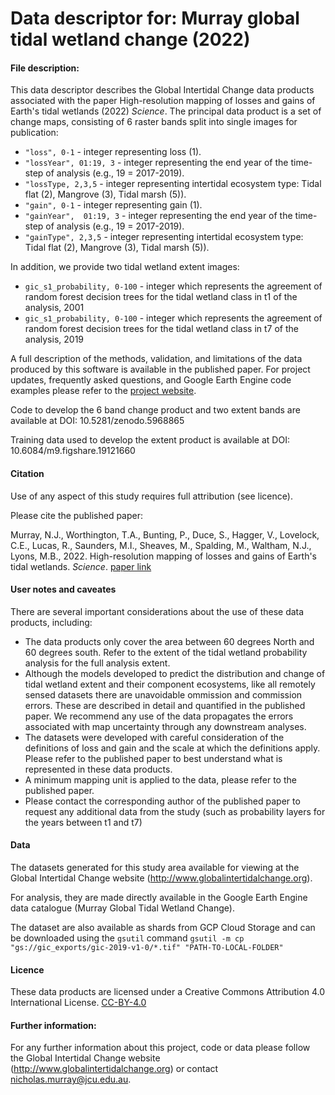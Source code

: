 # Data descriptor for: Murray global tidal wetland change (2022)

#### File description:

This data descriptor describes the Global Intertidal Change data products associated with the paper High-resolution mapping of losses and gains of Earth's tidal wetlands (2022) *Science*. The principal data product is a set of change maps, consisting of 6 raster bands split into single images for publication:

* `"loss", 0-1` - integer representing loss (1).
* `"lossYear", 01:19, 3` - integer representing the end year of the time-step of analysis (e.g., 19 = 2017-2019).
* `"lossType, 2,3,5` - integer representing intertidal ecosystem type: Tidal flat (2), Mangrove (3), Tidal marsh (5)).
* `"gain", 0-1` - integer representing gain (1).
* `"gainYear",  01:19, 3`  - integer representing the end year of the time-step of analysis (e.g., 19 = 2017-2019).
* `"gainType", 2,3,5` - integer representing intertidal ecosystem type: Tidal flat (2), Mangrove (3), Tidal marsh (5)).

In addition, we provide two tidal wetland extent images:

* `gic_s1_probability, 0-100` - integer which represents the agreement of random forest decision trees for the tidal wetland class in t1 of the analysis, 2001 
* `gic_s1_probability, 0-100` - integer which represents the agreement of random forest decision trees for the tidal wetland class in t7 of the analysis, 2019 

A full description of the methods, validation, and limitations of the data produced by this software is available in the published paper. For project updates,  frequently asked questions, and Google Earth Engine code examples please refer to the [project website](https://www.globalintertidalchange.org/). 

Code to develop the 6 band change product and two extent bands are available at DOI: 10.5281/zenodo.5968865 

Training data used to develop the extent product is available at DOI: 10.6084/m9.figshare.19121660

#### Citation
Use of any aspect of this study requires full attribution (see licence). 

Please cite the published paper:

Murray, N.J., Worthington, T.A., Bunting, P., Duce, S., Hagger, V., Lovelock, C.E., Lucas, R., Saunders, M.I., Sheaves, M., Spalding, M., Waltham, N.J., Lyons, M.B., 2022. High-resolution mapping of losses and gains of Earth's tidal wetlands. *Science*. [paper link](https://doi.org/10.1126/science.abm9583)


#### User notes and caveates
There are several important considerations about the use of these data products, including:

* The data products only cover the area between 60 degrees North and 60 degrees south. Refer to the extent of the tidal wetland probability analysis for the full analysis extent.
* Although the models developed to predict the distribution and change of tidal wetland extent and their component ecosystems, like all remotely sensed datasets there are unavoidable ommission and commission errors. These are described in detail and quantified in the published paper. We recommend any use of the data propagates the errors associated with map uncertainty through any downstream analyses.
* The datasets were developed with careful consideration of the definitions of loss and gain and the scale at which the definitions apply. Please refer to the published paper to best understand what is represented in these data products.
* A minimum mapping unit is applied to the data, please refer to the published paper.
* Please contact the corresponding author of the published paper to request any additional data from the study (such as probability layers for the years between t1 and t7)

#### Data
The datasets generated for this study area available for viewing at the Global Intertidal Change website (http://www.globalintertidalchange.org). 

For analysis, they are made directly available in the Google Earth Engine data catalogue (Murray Global Tidal Wetland Change). 

The dataset are also available as shards from GCP Cloud Storage and can be downloaded using the `gsutil` command  `gsutil -m cp "gs://gic_exports/gic-2019-v1-0/*.tif" "PATH-TO-LOCAL-FOLDER"`

#### Licence
These data products are licensed under a Creative Commons Attribution 4.0 International License. [CC-BY-4.0](https://creativecommons.org/licenses/by/4.0/)

#### Further information:
For any further information about this project, code or data please follow the Global Intertidal Change website (http://www.globalintertidalchange.org) or contact nicholas.murray@jcu.edu.au.
